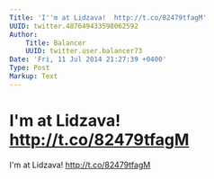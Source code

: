 ```yaml
---
Title: 'I''m at Lidzava!  http://t.co/82479tfagM'
UUID: twitter.487649433598062592
Author:
    Title: Balancer
    UUID: twitter.user.balancer73
Date: 'Fri, 11 Jul 2014 21:27:39 +0400'
Type: Post
Markup: Text
---
```


# I'm at Lidzava!  http://t.co/82479tfagM

I'm at Lidzava!  http://t.co/82479tfagM